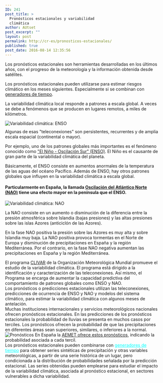 ```yaml
---
ID: 241
post_title: >
  Pronósticos estacionales y variabilidad
  climática
author: AUtset
post_excerpt: ""
layout: post
permalink: http://cr-es/pronosticos-estacionales/
published: true
post_date: 2016-08-14 12:35:56
---
```

Los pronósticos estacionales son herramientas desarrolladas en los últimos años, con el progreso de la meteorología y la información obtenida desde satélites.
<div class="row">
<div class="col-md-7">

Los pronósticos estacionales pueden utilizarse para estimar riesgos climático en los meses siguientes. <!--more-->Especialmente si se combinan con <a href="https://es.climarisk.com/generadores-de-tiempo/">generadores de tiempo</a>.

La variabilidad climática local responde a patrones a escala global. A veces se debe a fenómenos que se producen en lugares remotos, a miles de kilómetros.

</div>
<div class="col-md-5"><img class="img-responsive" title="Variabilidad climática: ENSO" src="https://i2.wp.com/www.nasa.gov/sites/default/files/thumbnails/image/ensoanimation.gif?w=1140&amp;ssl=1" alt="Variabilidad climática: ENSO"></div>
</div>
<p style="margin-top:2%">Algunas de esas "teleconexiones" son persistentes, recurrentes y de amplia escala espacial (continental o mayor).</p>
Por ejemplo, uno de los patrones globales más importantes es el fenómeno conocido como <a href="https://es.wikipedia.org/wiki/El_Ni%C3%B1o-Oscilaci%C3%B3n_del_Sur" target="_blank" rel="noopener noreferrer">"El Niño - Oscilación Sur" (ENSO)</a>. El Niño es el causante de gran parte de la variabilidad climática del planeta.

Básicamente, el ENSO consiste en aumentos anormales de la temperatura de las aguas del océano Pacífico. Además de ENSO, hay otros patrones globales que influyen en la variabilidad climática a escala global.
<h4>Particularmente en España, la llamada <a href="https://es.wikipedia.org/wiki/Oscilaci%C3%B3n_del_Atl%C3%A1ntico_Norte" target="_blank" rel="noopener noreferrer">Oscilación del Atlántico Norte (NAO)</a> tiene una efecto mayor en la península que el ENSO.</h4>
<div class="row">
<div class="col-md-5">
<img class="img-responsive img-rounded" title="Variabilidad climática: NAO" src="https://fjferrer.webs.ull.es/Apuntes3/Leccion05/Imagen10.png" alt="Variabilidad climática: NAO"></div>
<div class="col-md-7">

La NAO consiste en un aumento o disminución de la diferencia entre la presión atmosférica sobre Islandia (bajas presiones) y las altas presiones sobre las islas Azores (anticiclón de las Azores).

En la fase NAO positiva la presión sobre las Azores es muy alta y sobre Islandia muy baja. La NAO positiva provoca tormentas en el Norte de Europa y disminución de precipitaciones en España y la región Mediterránea. Por el contrario, en la fase NAO negativa aumentan las precipitaciones en España y la región Mediterránea.

</div>
</div>
El programa <a href="https://www.clivar.org/" target="_blank" rel="noopener noreferrer">CLIVAR</a> de la Organización Meteorológica Mundial promueve el estudio de la variabilidad climática. El programa está dirigido a la identificación y caracterización de las teleconexiones. Así mismo, el Programa se encarga de aumentar la capacidad predictiva del comportamiento de patrones globales como ENSO y NAO.
<div class="framed-box">Los pronósticos o predicciones estacionales utilizan las teleconexiones, predicciones de ocurrencia de ENSO y NAO y modelos del sistema climático, para estimar la variabilidad climática con algunos meses de antelación.</div>
Muchas instituciones internacionales y servicios meteorológicos nacionales ofrecen pronósticos estacionales. En las predicciones de los pronósticos estacionales la probabilidad de lluvias se presenta en muchos casos por terciles. Los pronósticos ofrecen la probabilidad de que las precipitaciones en diferentes áreas sean superiores, similares, o inferiores a la normal.

<img class="alignleft" title="Pronósticos" src="https://www.aemet.es/imagenes_gcd/serviciosclimaticos/prediccion_estacional/anomalia-precipitacion.gif" alt="Pronósticos">
En España la <a href="https://www.aemet.es/es/serviciosclimaticos/prediccion_estacional" target="_blank" rel="noopener noreferrer">AEMET ofrece estos pronósticos</a>, indicando la probabilidad asociada a cada tercil.
<div class="framed-box">Los pronósticos estacionales pueden combinarse con <a style="color: cyan;" href="https://es.climarisk.com/generadores-de-tiempo/">generadores de tiempo</a> para obtener series sintéticas de precipitación y otras variables meteorológicas, a partir de una serie histórica de un lugar, pero condicionada a la distribución de probabilidades señalada por la predicción estacional. Las series obtenidas pueden emplearse para estudiar el impacto de la variabilidad climática, asociada al pronóstico estacional, en sectores vulnerables a dicha variabilidad.</div>